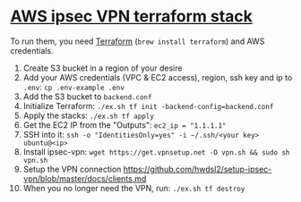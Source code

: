 # [AWS ipsec VPN terraform stack](https://github.com/TeemuKoivisto/aws-ipsec-vpn-terraform)

To run them, you need [Terraform](https://www.terraform.io/) (`brew install terraform`) and AWS credentials.

1. Create S3 bucket in a region of your desire
2. Add your AWS credentials (VPC & EC2 access), region, ssh key and ip to `.env`: `cp .env-example .env`
3. Add the S3 bucket to `backend.conf`
4. Initialize Terraform: `./ex.sh tf init -backend-config=backend.conf`
5. Apply the stacks: `./ex.sh tf apply`
6. Get the EC2 IP from the "Outputs": `ec2_ip = "1.1.1.1"`
7. SSH into it: `ssh -o "IdentitiesOnly=yes" -i ~/.ssh/<your key> ubuntu@<ip>`
8. Install ipsec-vpn: `wget https://get.vpnsetup.net -O vpn.sh && sudo sh vpn.sh`
9. Setup the VPN connection https://github.com/hwdsl2/setup-ipsec-vpn/blob/master/docs/clients.md
10. When you no longer need the VPN, run: `./ex.sh tf destroy`
